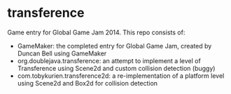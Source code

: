transference
============

Game entry for Global Game Jam 2014. This repo consists of:

- GameMaker: the completed entry for Global Game Jam, created by Duncan Bell using GameMaker
- org.doublejava.transference: an attempt to implement a level of Transference using Scene2d and custom collision detection (buggy)
- com.tobykurien.transference2d: a re-implementation of a platform level using Scene2d and Box2d for collision detection

